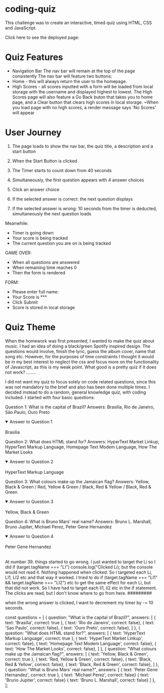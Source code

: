 # coding-quiz

This challenge was to create an interactive, timed quiz using HTML, CSS and JavaScript.

Click here to see the deployed page:

# Quiz Features

- Navigation Bar
  The nav bar will remain at the top of the page consistently
  The nav bar will feature two buttons:
- Home - this will always return the user to the homepage.
- High Scores - all scores inputted with a form will be loaded from local storage with the username and displayed highest to lowest.
  The High Scores page will also feature a Go Back buton that takes you to home page, and a Clear button that clears high scores in local storage.
  ~When you load page with no high scores, a render message says 'No Scores' will appear

# User Journey

1. The page loads to show the nav bar, the quiz title, a description and a start button
2. When the Start Button is clicked
3. The Timer starts to count down from 40 seconds
4. Simultaneously, the first question appears with 4 answer choices

5. Click an answer choice
6. If the selected answer is correct: the next question displays
7. If the selected answer is wrong: 10 seconds from the timer is deducted, simultaneously the next question loads

Meanwhile:

- Timer is going down
- Your score is being tracked
- The current question you are on is being tracked

GAME OVER:

- When all questions are answered
- When remaining time reaches 0
- Then the form is rendered

FORM:

- Please enter full name:
- Your Score is \*\*\*
- Click Submit
- Score is stored in local storage

# Quiz Theme

When the homework was first presented, I wanted to make the quiz about music. I had an idea of doing a black/green Spotify inspired design. The questions would involve, finish the lyric, guess the album cover, name that song etc. However, for the purposes of time constraints I thought it would be in my best interest to neglect the css and focus more on the functionality of Javascript, as this is my weak point. What good is a pretty quiz if it does not work? ........

I did not want my quiz to focus solely on code related questions, since this was not mandatory to the brief and also has been done multiple times. I decided instead to do a random, general knowledge quiz, with coding included. I started with four basic questions:

Question 1: What is the capital of Brazil?
Answers: Brasilia, Rio de Janeiro, São Paulo, Ouro Preto

<details open>
<summary>Answer to Question 1</summary>
<br>
Brasilia
</details>

Question 2: What does HTML stand for?
Answers: HyperText Market Linkup, HyperText Markup Language, Homepage Text Modem Language, How The Market Looks

<details open>
<summary>Answer to Question 2</summary>
<br>
HyperText Markup Language
</details>

Question 3: What colours make up the Jamaican flag?
Answers: Yellow, Black & Green / Red, Yellow & Green / Black, Red & Yellow / Black, Red & Green

<details open>
<summary>Answer to Question 3</summary>
<br>
Yellow, Black & Green
</details>

Question 4: What is Bruno Mars' real name?
Answers: Bruno L. Marshall, Bruno Jupiter, Michael Perez, Peter Gene Hernandez

<details open>
<summary>Answer to Question 4</summary>
<br>
Peter Gene Hernandez
</details>

###

######

At number 39. things started to go wrong. I just wanted to target the Li so I did
if (target.tagName === "LI")
console.log("Clicked Li);
but the console would not read it. Nothing happened when clicked. So I targeted each Li,
LI1, LI2 etc and that way it worked.
I tried to do
if (target.tagName === "LI1" && target.tagName === "LI2") etc to get the same effect for each Li,
but that did not work.
So I have had to target each li1, li2 etc in the if statement. The clicks are read, but I don't know where to go from here.
#########

when the wrong answer is clicked, I want to decrement my timer by -= 10 seconds.

const questions = [
{
question: "What is the capital of Brazil?",
answers: [
{ text: 'Brasilia', correct: true },
{ text: 'Rio de Janeiro', correct: false},
{ text: 'Sao Paulo', correct: false},
{ text: 'Ouro Preto', correct: false},
]
},
{
question: "What does HTML stand for?",
answers: [
{ text: 'HyperText Markup Language', correct: true },
{ text: 'HyperText Market Linkup', correct: false},
{ text: 'Homepage Text Modem Language', correct: false},
{ text: 'How The Market Looks', correct: false},
]
},
{
question: "What colours make up the Jamaican flag?",
answers: [
{ text: 'Yellow, Black & Green', correct: true },
{ text: 'Red, Yellow & Green', correct: false},
{ text: 'Black, Red & Yellow', correct: false},
{ text: 'Black, Red & Green', correct: false},
]
},
{
question: "What is Bruno Mars' real name?",
answers: [
{ text: 'Peter Gene Hernandez', correct: true },
{ text: 'Michael Perez', correct: false}
{ text: 'Bruno Jupiter', correct: false}
{ text: 'Bruno L. Marshall', correct: false}
]
},
];
